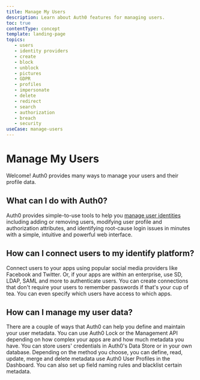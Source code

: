 ```yaml
---
title: Manage My Users
description: Learn about Auth0 features for managing users.
toc: true
contentType: concept
template: landing-page
topics:
   - users
   - identity providers
   - create
   - block
   - unblock
   - pictures
   - GDPR
   - profiles
   - impersonate
   - delete
   - redirect
   - search
   - authorization
   - breach
   - security
useCase: manage-users
---
```

# Manage My Users

Welcome! Auth0 provides many ways to manage your users and their profile data. 

## What can I do with Auth0?

Auth0 provides simple-to-use tools to help you [manage user identities](/users/microsite-manage-users-and-user-profiles) including adding or removing users, modifying user profile and authorization attributes, and identifying root-cause login issues in minutes with a simple, intuitive and powerful web interface. 

## How can I connect users to my identify platform?

Connect users to your apps using popular social media providers like Facebook and Twitter. Or, if your apps are within an enterprise, use SD, LDAP, SAML and more to authenticate users. You can create connections that don't require your users to remember passwords if that's your cup of tea. You can even specify which users have access to which apps. 

## How can I manage my user data?

There are a couple of ways that Auth0 can help you define and maintain your user metadata. You can use Auth0 Lock or the Management API depending on how complex your apps are and how much metadata you have. You can store users' credentials in Auth0's Data Store or in your own database. Depending on the method you choose, you can define, read, update, merge and delete metadata use Auth0 User Profiles in the Dashboard. You can also set up field naming rules and blacklist certain metadata. 

 